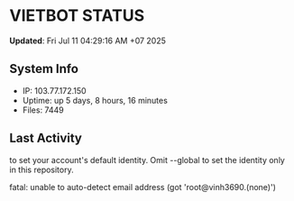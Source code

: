 # VIETBOT STATUS
**Updated**: Fri Jul 11 04:29:16 AM +07 2025

## System Info
- IP: 103.77.172.150
- Uptime: up 5 days, 8 hours, 16 minutes
- Files: 7449

## Last Activity

to set your account's default identity.
Omit --global to set the identity only in this repository.

fatal: unable to auto-detect email address (got 'root@vinh3690.(none)')
